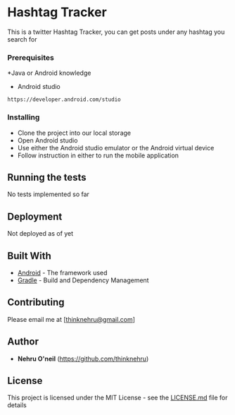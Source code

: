 # Hashtag Tracker

This is a twitter Hashtag Tracker, you can get posts under any hashtag you search for

### Prerequisites

*Java or Android knowledge
* Android studio
```
https://developer.android.com/studio
```

### Installing

* Clone the project into our local storage
* Open Android studio
* Use either the Android studio emulator or the Android virtual device
* Follow instruction in either to run the mobile application


## Running the tests

No tests implemented so far

## Deployment

Not deployed as of yet

## Built With

* [Android](https://developer.android.com/) - The framework used
* [Gradle](https://gradle.org/) - Build and Dependency Management

## Contributing

Please email me at [thinknehru@gmail.com]

## Author

* **Nehru O'neil** (https://github.com/thinknehru)


## License

This project is licensed under the MIT License - see the [LICENSE.md](LICENSE.md) file for details
